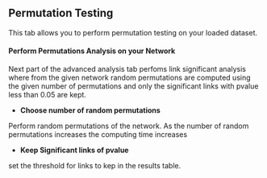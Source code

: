 ## Permutation Testing

This tab allows you to perform permutation testing on your loaded dataset. 

#### Perform Permutations Analysis on your Network

Next part of the advanced analysis tab perfoms link significant analysis where from the given network 
random permutations are computed using the given number of permutations and only the 
significant links with pvalue less than 0.05 are kept. 

* **Choose number of random permutations**

Perform random permutations of the network. As the number of random permutations increases the
computing time increases 

* **Keep Significant links of pvalue**

set the threshold for links to kep in the results table.



                                                                                                                                                                                                                 
